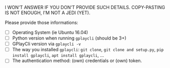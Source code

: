 I WON'T ANSWER IF YOU DON'T PROVIDE SUCH DETAILS. COPY-PASTING IS NOT ENOUGH, I'M NOT A JEDI (YET).

Please provide those informations:

- [ ] Operating System (ie Ubuntu 16.04)
- [ ] Python version when running `gplaycli` (should be 3+)
- [ ] GPlayCli version via `gplaycli -v`
- [ ] The way you installed `gplaycli`: `git clone`, `git clone and setup.py`, `pip install gplaycli`, `apt install gplaycli`, ...
- [ ] The authentication method: (own) credentials or (own) token.
